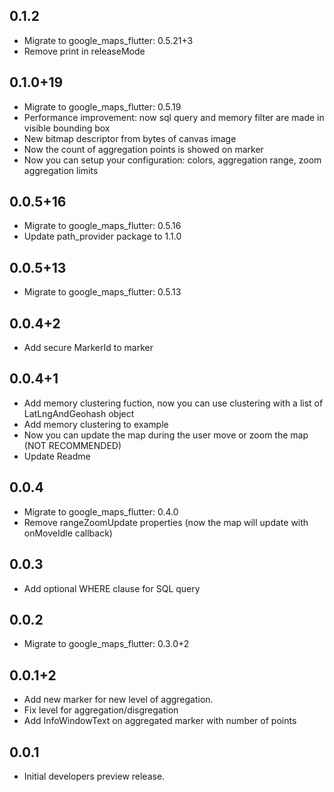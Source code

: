 ## 0.1.2

* Migrate to google_maps_flutter: 0.5.21+3
* Remove print in releaseMode

## 0.1.0+19

* Migrate to google_maps_flutter: 0.5.19
* Performance improvement: now sql query and memory filter are made in visible bounding box
* New bitmap descriptor from bytes of canvas image
* Now the count of aggregation points is showed on marker
* Now you can setup your configuration: colors, aggregation range, zoom aggregation limits


## 0.0.5+16

* Migrate to google_maps_flutter: 0.5.16
* Update path_provider package to 1.1.0

## 0.0.5+13

* Migrate to google_maps_flutter: 0.5.13

## 0.0.4+2

* Add secure MarkerId to marker


## 0.0.4+1

* Add memory clustering fuction, now you can use clustering with a list of LatLngAndGeohash object
* Add memory clustering to example
* Now you can update the map during the user move or zoom the map (NOT RECOMMENDED)
* Update Readme 

## 0.0.4

* Migrate to google_maps_flutter: 0.4.0
* Remove rangeZoomUpdate properties (now the map will update with onMoveIdle callback)

## 0.0.3

* Add optional WHERE clause for SQL query

## 0.0.2

* Migrate to google_maps_flutter: 0.3.0+2

## 0.0.1+2

* Add new marker for new level of aggregation.
* Fix level for aggregation/disgregation
* Add InfoWindowText on aggregated marker with number of points

## 0.0.1

* Initial developers preview release.